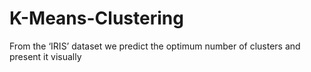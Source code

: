 # K-Means-Clustering
From the ‘IRIS’ dataset we predict the optimum number of clusters and present it visually
